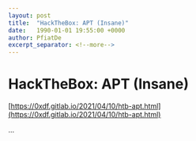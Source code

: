```yaml
---
layout: post
title:  "HackTheBox: APT (Insane)"
date:   1990-01-01 19:55:00 +0000
author: PfiatDe
excerpt_separator: <!--more-->
---
```


# HackTheBox: APT (Insane)

[https://0xdf.gitlab.io/2021/04/10/htb-apt.html](https://0xdf.gitlab.io/2021/04/10/htb-apt.html)

...
<!--more-->

